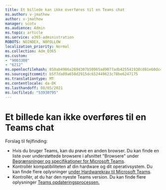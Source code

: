 ```yaml
---
title: Et billede kan ikke overføres til en Teams chat
ms.author: v-jmathew
author: v-jmathew
manager: scotv
ms.audience: Admin
ms.topic: article
ms.service: o365-administration
ROBOTS: NOINDEX, NOFOLLOW
localization_priority: Normal
ms.collection: Adm_O365
ms.custom:
- "9003308"
- "6212"
ms.openlocfilehash: 858ab4986a269d307b50965ad9077adb425541938cd91e60dc470db27d81d954
ms.sourcegitcommit: b5f7da89a650d2915dc652449623c78be6247175
ms.translationtype: MT
ms.contentlocale: da-DK
ms.lasthandoff: 08/05/2021
ms.locfileid: "53930795"
---
```

# <a name="cant-upload-an-image-to-a-teams-chat"></a>Et billede kan ikke overføres til en Teams chat

Forslag til fejlfinding:

- Hvis du bruger Teams, kan du prøve en anden browser. Du kan finde en liste over understøttede browsere i afsnittet "Browsere" under [Begrænsninger og specifikationer for Microsoft Teams](https://docs.microsoft.com/microsoftteams/limits-specifications-teams).
- Kontrollér kompatibiliteten af din hardware og dit operativsystem. Du kan finde flere oplysninger [under Hardwarekrav til Microsoft Teams](https://docs.microsoft.com/microsoftteams/hardware-requirements-for-the-teams-app).
- Kontrollér, at du har den nyeste Teams version. Du kan finde flere oplysninger [Teams opdateringsprocessen.](https://docs.microsoft.com/microsoftteams/teams-client-update)
